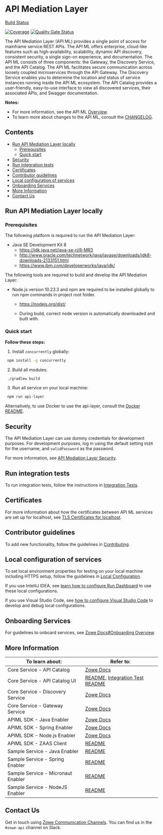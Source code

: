 # API Mediation Layer

[Build Status](https://wash.zowe.org:8443/job/API_Mediation/job/master/)

[![Coverage](https://sonarcloud.io/api/project_badges/measure?project=zowe_api-layer&metric=coverage)](https://sonarcloud.io/dashboard?id=zowe_api-layer)
[![Quality Gate Status](https://sonarcloud.io/api/project_badges/measure?project=zowe_api-layer&metric=alert_status)](https://sonarcloud.io/dashboard?id=zowe_api-layer)

The API Mediation Layer (API ML) provides a single point of access for mainframe service REST APIs. The API ML offers enterprise, cloud-like features such as high-availability, scalability, dynamic API discovery, consistent security, a single sign-on experience, and documentation. The API ML consists of three components: the Gateway, the Discovery Service, and the API Catalog. The API ML facilitates secure communication across loosely coupled microservices through the API Gateway. The Discovery Service enables you to determine the location and status of service instances running inside the API ML ecosystem. The API Catalog provides a user-friendly, easy-to-use interface to view all discovered services, their associated APIs, and Swagger documentation.

**Notes:** 
* For more information, see the API ML [Overview](https://docs.zowe.org/stable/getting-started/overview.html#api-mediation-layer).
* To learn more about changes to the API ML, consult the [CHANGELOG](CHANGELOG.md).

## Contents

  * [Run API Mediation Layer locally](#run-api-mediation-layer-locally)
    + [Prerequisites](#prerequisites)
    + [Quick start](#quick-start)
  * [Security](#security)
  * [Run integration tests](#run-integration-tests)
  * [Certificates](#certificates)
  * [Contributor guidelines](#contributor-guidelines)
  * [Local configuration of services](#local-configuration-of-services)
  * [Onboarding Services](#onboarding-services)
  * [More Information](#more-information)
  * [Contact Us](#contact-us)

## Run API Mediation Layer locally

### Prerequisites

The following platform is required to run the API Mediation Layer:

* Java SE Development Kit 8 
    * <https://jdk.java.net/java-se-ri/8-MR3> 
    * <http://www.oracle.com/technetwork/java/javase/downloads/jdk8-downloads-2133151.html> 
    * <https://www.ibm.com/developerworks/java/jdk/>

The following tools are required to build and develop the API Mediation Layer:

* Node.js version 10.23.3 and npm are required to be installed globally to run npm commands in project root folder.
  
    * <https://nodejs.org/dist/>
    
    * During build, correct node version is automatically downloaded and built with.

### Quick start

**Follow these steps:**

1. Install `concurrently` globally:

  ```sh
   npm install -g concurrently
   ```

2. Build all modules:

  ```sh
   ./gradlew build
   ```

3. Run all service on your local machine:

  ```sh
   npm run api-layer
   ```

Alternatively, to use Docker to use the api-layer, consult the [Docker README](docker/README.md).

## Security

The API Mediation Layer can use dummy credentials for development purposes. For development purposes, log in using the default setting `USER` for the username, and `validPassword` as the password.   

For more information, see [API Mediation Layer Security](https://docs.zowe.org/stable/extend/extend-apiml/api-mediation-security.html).

## Run integration tests

To run integration tests, follow the instructions in [Integration Tests](integration-tests/README.md).

## Certificates

For more information about how the certificates between API ML services are set up for localhost, see [TLS Certificates for localhost](keystore/README.md).

## Contributor guidelines
To add new functionality, follow the guidelines in [Contributing](CONTRIBUTING.md).

## Local configuration of services

To set local environment properties for testing on your local machine including HTTPS setup, follow the guidelines in [Local Configuration](docs/local-configuration.md).

If you use IntelliJ IDEA, see [learn how to configure Run Dashboard](docs/idea-setup.md) to use these local configurations.

If you use Visual Studio Code, see [how to configure Visual Studio Code](docs/vscode-setup.md) to develop and debug local configurations.

## Onboarding Services

For guidelines to onboard services, see [Zowe Docs#Onboarding Overview](https://docs.zowe.org/stable/extend/extend-apiml/onboard-overview.html).

## More Information

| To learn about:                       | Refer to:                                                                                                                                                                             |
|---------------------------------------|-----------------------------------------------------------------------------------------------------------------------------------------------------------------------------------------|
| Core Service - API Catalog            | [Zowe Docs](https://docs.zowe.org/stable/getting-started/overview.html#api-mediation-layer)                                                                                                          |
|       Core Service - API Catalog UI   | [README](api-catalog-ui/frontend/README.md), [Integration Test README](api-catalog-ui/frontend/src/integration-tests/README.md)       |
| Core Service - Discovery Service      | [Zowe Docs](https://docs.zowe.org/stable/getting-started/overview.html#api-mediation-layer)                                                                                                          |
| Core Service - Gateway Service        | [Zowe Docs](https://docs.zowe.org/stable/getting-started/overview.html#api-mediation-layer)                                                                                                          |
| APIML SDK - Java Enabler              | [Zowe Docs](https://docs.zowe.org/stable/extend/extend-apiml/onboard-plain-java-enabler.html)                                                                                                        |
| APIML SDK - Spring Enabler            | [Zowe Docs](https://docs.zowe.org/stable/extend/extend-apiml/onboard-spring-boot-enabler.html)                                                                                                       |
| APIML SDK - Node.js Enabler           | [Zowe Docs](https://docs.zowe.org/stable/extend/extend-apiml/onboard-nodejs-enabler.html)                                                                                                       |
| APIML SDK - ZAAS Client               | [README](zaas-client/README.md)                                                                                                                                                         |
| Sample Service - Java Enabler         | [README](onboarding-enabler-java-sample-app/README.md)                                                                                                                                  |
|       Sample Service - Spring Enabler | [README](onboarding-enabler-spring-v1-sample-app/README.md)                                                                                                                            |
|       Sample Service - Micronaut Enabler | [README](onboarding-enabler-micronaut-sample-app/README.md)                                                                                                                            |
|       Sample Service - NodeJS Enabler | [README](onboarding-enabler-nodejs-sample-app/README.md)                                                                                                                            |

## Contact Us

Get in touch using [Zowe Communication Channels](https://github.com/zowe/community/blob/master/README.md#communication-channels). You can find us in the `#zowe-api` channel on Slack.
